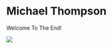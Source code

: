 <html>
 
<body>
  <h1>Michael Thompson</h1>
  <p>Welcome To The End!</p>
  <img src="https://content.codecademy.com/articles/github-pages-via-web-app/happy-ice-cream.gif" />
</body>
 
</html>
